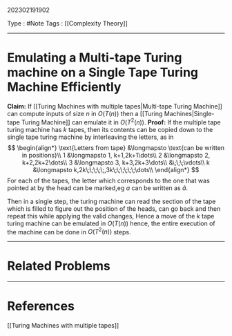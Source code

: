 202302191902

Type : #Note
Tags : [[Complexity Theory]]

---
# Emulating a Multi-tape Turing machine on a Single Tape Turing Machine Efficiently

**Claim:** If [[Turing Machines with multiple tapes|Multi-tape Turing Machine]] can compute inputs of size $n$ in $O(T(n))$ then a [[Turing Machines|Single-tape Turing Machine]] can emulate it in $O(T^{2}(n))$.
**Proof:** 
If the multiple tape turing machine has $k$ tapes, then its contents can be copied down to the single tape turing machine by interleaving the letters, as in 
$$
\begin{align*}
\text{Letters from tape} &\longmapsto \text{can be written in positions}\\
1 &\longmapsto 1, k+1,2k+1\dots\\
2 &\longmapsto 2, k+2,2k+2\dots\\
3 &\longmapsto 3, k+3,2k+3\dots\\
&\;\;\;\vdots\\
k &\longmapsto  k,2k\;\;\;\;\;,3k\;\;\;\;\;\;\dots\\
\end{align*}
$$
For each of the tapes, the letter which corresponds to the one that was pointed at by the head can be marked,eg $a$ can be written as $\hat a$.

Then in a single step, the turing machine can read the section of the tape which is filled to figure out the position of the heads, can go back and then repeat this while applying the valid changes, Hence a move of the $k$ tape turing  machine can be emulated in $O(T(n))$ hence, the entire execution of the machine can be done in $O(T^2(n))$ steps.

---
# Related Problems

---
# References
[[Turing Machines with multiple tapes]]